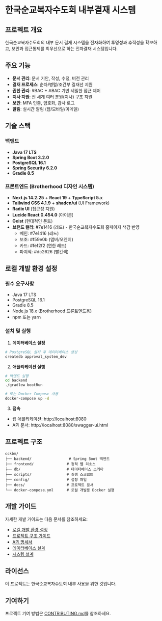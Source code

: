 # 한국순교복자수도회 내부결재 시스템

## 프로젝트 개요

한국순교복자수도회의 내부 문서 결재 시스템을 전자화하여 투명성과 추적성을 확보하고, 보안과 접근통제를 최우선으로 하는 전자결재 시스템입니다.

## 주요 기능

- **문서 관리**: 문서 기안, 작성, 수정, 버전 관리
- **결재 프로세스**: 순차/병렬/조건부 결재선 지원
- **권한 관리**: RBAC + ABAC 기반 세밀한 접근 제어
- **지사 지원**: 전 세계 여러 분원(지사) 구조 지원
- **보안**: MFA 인증, 암호화, 감사 로그
- **알림**: 실시간 알림 (웹/모바일/이메일)

## 기술 스택

### 백엔드
- **Java 17 LTS**
- **Spring Boot 3.2.0**
- **PostgreSQL 16.1**
- **Spring Security 6.2.0**
- **Gradle 8.5**

### 프론트엔드 (Brotherhood 디자인 시스템)
- **Next.js 14.2.25** + **React 19** + **TypeScript 5.x**
- **Tailwind CSS 4.1.9** + **shadcn/ui** (UI Framework)
- **Radix UI** (접근성 지원)
- **Lucide React 0.454.0** (아이콘)
- **Geist** (현대적인 폰트)
- **브랜드 컬러**: #7e1416 (레드) - 한국순교복자수도회 홈페이지 색감 반영
  - 메인: #7e1416 (레드)
  - 보조: #f59e0b (앰버/오렌지)
  - 카드: #fef2f2 (연한 레드)
  - 파괴적: #dc2626 (빨간색)

## 로컬 개발 환경 설정

### 필수 요구사항
- Java 17 LTS
- PostgreSQL 16.1
- Gradle 8.5
- Node.js 18.x (Brotherhood 프론트엔드용)
- npm 또는 yarn

### 설치 및 실행

1. **데이터베이스 설정**
```bash
# PostgreSQL 설치 후 데이터베이스 생성
createdb approval_system_dev
```

2. **애플리케이션 실행**
```bash
# 백엔드 실행
cd backend
./gradlew bootRun

# 또는 Docker Compose 사용
docker-compose up -d
```

3. **접속**
- 웹 애플리케이션: http://localhost:8080
- API 문서: http://localhost:8080/swagger-ui.html

## 프로젝트 구조

```
cckbm/
├── backend/                 # Spring Boot 백엔드
├── frontend/               # 정적 웹 리소스
├── db/                     # 데이터베이스 스키마
├── scripts/                # 실행 스크립트
├── config/                 # 설정 파일
├── docs/                   # 프로젝트 문서
└── docker-compose.yml      # 로컬 개발용 Docker 설정
```

## 개발 가이드

자세한 개발 가이드는 다음 문서를 참조하세요:

- [로컬 개발 환경 설정](docs/local-development.md)
- [프로젝트 구조 가이드](docs/project-structure.md)
- [API 명세서](docs/api-specification.md)
- [데이터베이스 설계](docs/database-design.md)
- [시스템 설계](docs/system-design.md)

## 라이선스

이 프로젝트는 한국순교복자수도회 내부 사용을 위한 것입니다.

## 기여하기

프로젝트 기여 방법은 [CONTRIBUTING.md](CONTRIBUTING.md)를 참조하세요.
